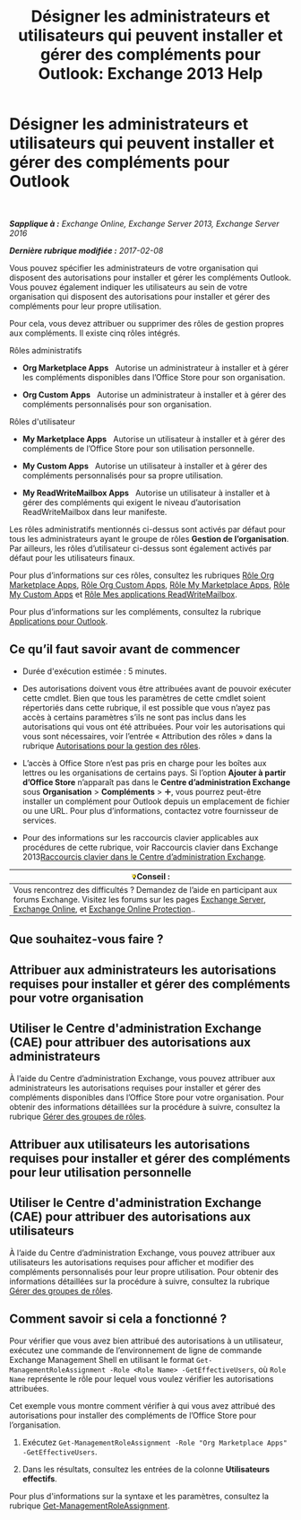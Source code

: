 ﻿---
title: 'Désigner les administrateurs et utilisateurs qui peuvent installer et gérer des compléments pour Outlook: Exchange 2013 Help'
TOCTitle: Désigner les administrateurs et utilisateurs qui peuvent installer et gérer des compléments pour Outlook
ms:assetid: 7ee4302d-b8bb-40a0-9810-10d3a0271bcb
ms:mtpsurl: https://technet.microsoft.com/fr-fr/library/JJ943754(v=EXCHG.150)
ms:contentKeyID: 52062971
ms.date: 04/24/2018
mtps_version: v=EXCHG.150
ms.translationtype: HT
---

# Désigner les administrateurs et utilisateurs qui peuvent installer et gérer des compléments pour Outlook

 

_**Sapplique à :** Exchange Online, Exchange Server 2013, Exchange Server 2016_

_**Dernière rubrique modifiée :** 2017-02-08_

Vous pouvez spécifier les administrateurs de votre organisation qui disposent des autorisations pour installer et gérer les compléments Outlook. Vous pouvez également indiquer les utilisateurs au sein de votre organisation qui disposent des autorisations pour installer et gérer des compléments pour leur propre utilisation.

Pour cela, vous devez attribuer ou supprimer des rôles de gestion propres aux compléments. Il existe cinq rôles intégrés.

Rôles administratifs

  - **Org Marketplace Apps**   Autorise un administrateur à installer et à gérer les compléments disponibles dans l’Office Store pour son organisation.

  - **Org Custom Apps**   Autorise un administrateur à installer et à gérer des compléments personnalisés pour son organisation.

Rôles d'utilisateur

  - **My Marketplace Apps**   Autorise un utilisateur à installer et à gérer des compléments de l’Office Store pour son utilisation personnelle.

  - **My Custom Apps**   Autorise un utilisateur à installer et à gérer des compléments personnalisés pour sa propre utilisation.

  - **My ReadWriteMailbox Apps**   Autorise un utilisateur à installer et à gérer des compléments qui exigent le niveau d’autorisation ReadWriteMailbox dans leur manifeste.

Les rôles administratifs mentionnés ci-dessus sont activés par défaut pour tous les administrateurs ayant le groupe de rôles **Gestion de l’organisation**. Par ailleurs, les rôles d’utilisateur ci-dessus sont également activés par défaut pour les utilisateurs finaux.

Pour plus d’informations sur ces rôles, consultez les rubriques [Rôle Org Marketplace Apps](org-marketplace-apps-role-exchange-2013-help.md), [Rôle Org Custom Apps](org-custom-apps-role-exchange-2013-help.md), [Rôle My Marketplace Apps](my-marketplace-apps-role-exchange-2013-help.md), [Rôle My Custom Apps](my-custom-apps-role-exchange-2013-help.md) et [Rôle Mes applications ReadWriteMailbox](my-readwritemailbox-apps-role-exchange-2013-help.md).

Pour plus d’informations sur les compléments, consultez la rubrique [Applications pour Outlook](add-ins-for-outlook-exchange-2013-help.md).

## Ce qu’il faut savoir avant de commencer

  - Durée d'exécution estimée : 5 minutes.

  - Des autorisations doivent vous être attribuées avant de pouvoir exécuter cette cmdlet. Bien que tous les paramètres de cette cmdlet soient répertoriés dans cette rubrique, il est possible que vous n’ayez pas accès à certains paramètres s’ils ne sont pas inclus dans les autorisations qui vous ont été attribuées. Pour voir les autorisations qui vous sont nécessaires, voir l’entrée « Attribution des rôles » dans la rubrique [Autorisations pour la gestion des rôles](role-management-permissions-exchange-2013-help.md).

  - L’accès à Office Store n’est pas pris en charge pour les boîtes aux lettres ou les organisations de certains pays. Si l’option **Ajouter à partir d’Office Store** n’apparaît pas dans le **Centre d’administration Exchange** sous **Organisation** \> **Compléments** \> ![Icône Ajouter](images/JJ218640.c1e75329-d6d7-4073-a27d-498590bbb558(EXCHG.150).gif "Icône Ajouter"), vous pourrez peut-être installer un complément pour Outlook depuis un emplacement de fichier ou une URL. Pour plus d’informations, contactez votre fournisseur de services.

  - Pour des informations sur les raccourcis clavier applicables aux procédures de cette rubrique, voir Raccourcis clavier dans Exchange 2013[Raccourcis clavier dans le Centre d’administration Exchange](keyboard-shortcuts-in-the-exchange-admin-center-exchange-online-protection-help.md).

<table>
<thead>
<tr class="header">
<th><img src="images/Bb125224.tip(EXCHG.150).gif" title="Conseil" alt="Conseil" />Conseil :</th>
</tr>
</thead>
<tbody>
<tr class="odd">
<td>Vous rencontrez des difficultés ? Demandez de l’aide en participant aux forums Exchange. Visitez les forums sur les pages <a href="https://go.microsoft.com/fwlink/p/?linkid=60612">Exchange Server</a>, <a href="https://go.microsoft.com/fwlink/p/?linkid=267542">Exchange Online</a>, et <a href="https://go.microsoft.com/fwlink/p/?linkid=285351">Exchange Online Protection</a>..</td>
</tr>
</tbody>
</table>


## Que souhaitez-vous faire ?

## Attribuer aux administrateurs les autorisations requises pour installer et gérer des compléments pour votre organisation

## Utiliser le Centre d'administration Exchange (CAE) pour attribuer des autorisations aux administrateurs

À l’aide du Centre d’administration Exchange, vous pouvez attribuer aux administrateurs les autorisations requises pour installer et gérer des compléments disponibles dans l’Office Store pour votre organisation. Pour obtenir des informations détaillées sur la procédure à suivre, consultez la rubrique [Gérer des groupes de rôles](manage-role-groups-exchange-2013-help.md).

## Attribuer aux utilisateurs les autorisations requises pour installer et gérer des compléments pour leur utilisation personnelle

## Utiliser le Centre d'administration Exchange (CAE) pour attribuer des autorisations aux utilisateurs

À l’aide du Centre d’administration Exchange, vous pouvez attribuer aux utilisateurs les autorisations requises pour afficher et modifier des compléments personnalisés pour leur propre utilisation. Pour obtenir des informations détaillées sur la procédure à suivre, consultez la rubrique [Gérer des groupes de rôles](manage-role-groups-exchange-2013-help.md).

## Comment savoir si cela a fonctionné ?

Pour vérifier que vous avez bien attribué des autorisations à un utilisateur, exécutez une commande de l’environnement de ligne de commande Exchange Management Shell en utilisant le format `Get-ManagementRoleAssignment -Role <Role Name> -GetEffectiveUsers`, où `Role Name` représente le rôle pour lequel vous voulez vérifier les autorisations attribuées.

Cet exemple vous montre comment vérifier à qui vous avez attribué des autorisations pour installer des compléments de l’Office Store pour l’organisation.

1.  Exécutez `Get-ManagementRoleAssignment -Role "Org Marketplace Apps" -GetEffectiveUsers`.

2.  Dans les résultats, consultez les entrées de la colonne **Utilisateurs effectifs**.

Pour plus d'informations sur la syntaxe et les paramètres, consultez la rubrique [Get-ManagementRoleAssignment](https://technet.microsoft.com/fr-fr/library/dd351024\(v=exchg.150\)).

